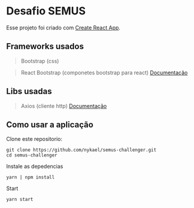 # Desafio SEMUS

Esse projeto foi criado com [Create React App](https://github.com/facebook/create-react-app).

## Frameworks usados

> Bootstrap (css)

> React Bootstrap (componetes bootstrap para react) [Documentação](https://react-bootstrap.github.io/)

## Libs usadas

> Axios (cliente http) [Documentação](https://axios-http.com/docs/intro)

## Como usar a aplicação

Clone este repositorio:

```
git clone https://github.com/nykael/semus-challenger.git
cd semus-challenger
```

Instale as depedencias

```
yarn | npm install
```

Start

```
yarn start
```
